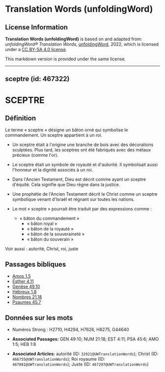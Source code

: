 # Translation Words (unfoldingWord)

## License Information

**Translation Words (unfoldingWord)** is based on and adapted from: _unfoldingWord® Translation Words_, [unfoldingWord](https://unfoldingword.org/utw), 2022, which is licensed under a [CC BY-SA 4.0 license](https://creativecommons.org/licenses/by-sa/4.0/legalcode.en).

This markdown version is provided under the same license.



--------------------------------

## sceptre (id: 467322)

SCEPTRE
=======

Définition
----------

Le terme « sceptre » désigne un bâton orné qui symbolise le commandement. Un sceptre appartient à un roi.

* Un sceptre était à l'origine une branche de bois avec des décorations sculptées. Plus tard, les sceptres ont été fabriqués avec des métaux précieux (comme l'or).
* Le sceptre était un symbole de royauté et d'autorité. Il symbolisait aussi l'honneur et la dignité associés à un roi.
* Dans l'Ancien Testament, Dieu est décrit comme ayant un sceptre d'équité. Cela signifie que Dieu règne dans la justice.
* Une prophétie de l'Ancien Testament décrit le Christ comme un sceptre symbolique venant d'Israël et régnant sur toutes les nations.
* Le mot « sceptre » pourrait être traduit par des expressions comme :

    + « bâton du commandement »
        + « bâton royal »
        + « bâton de la royauté »
        + « bâton de la souveraineté »
        + « bâton du souverain »

Voir aussi : autorité, Christ, roi, juste

Passages bibliques
------------------

* [Amos 1\.5](https://ref.ly/Amos1:5)
* [Esther 4\.11](https://ref.ly/Esth4:11)
* [Genèse 49\.10](https://ref.ly/Gen49:10)
* [Hébreux 1\.8](https://ref.ly/Heb1:8)
* [Nombres 21\.18](https://ref.ly/Num21:18)
* [Psaumes 45\.7](https://ref.ly/Ps45:6)

Données sur les mots
--------------------

* Numéros Strong : H2710, H4294, H7626, H8275, G44640

* **Associated Passages:** GEN 49:10; NUM 21:18; EST 4:11; PSA 45:6; AMO 1:5; HEB 1:8
* **Associated Articles:** autorité (ID: `32921@UWTranslationWords`); Christ (ID: `466755@UWTranslationWords`); Roi royaume (ID: `467081@UWTranslationWords`); Juste (ID: `467297@UWTranslationWords`)

